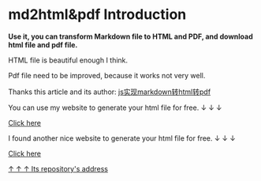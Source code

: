 # md2html&pdf Introduction

**Use it, you can transform Markdown file to HTML and PDF, and download html file and pdf file.**

HTML file is beautiful enough I think.

Pdf file need to be improved, because it works not very well.

Thanks this article and its author: [js实现markdown转html转pdf](https://www.jianshu.com/p/3d909aa8e891)

You can use my website to generate your html file for free. ↓ ↓ ↓ 

[Click here](https://Allenem.github.io/md2HtmlOrPdf/index.html)

I found another nice website to generate your html file for free. ↓ ↓ ↓ 

[Click here](http://mahua.jser.me/)

[↑ ↑ ↑ Its repository's address](https://github.com/jserme/mahua)